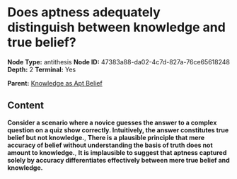 # Does aptness adequately distinguish between knowledge and true belief?

**Node Type:** antithesis
**Node ID:** 47383a88-da02-4c7d-827a-76ce65618248
**Depth:** 2
**Terminal:** Yes

**Parent:** [Knowledge as Apt Belief](knowledge-as-apt-belief.md)

## Content

**Consider a scenario where a novice guesses the answer to a complex question on a quiz show correctly. Intuitively, the answer constitutes true belief but not knowledge.**, **There is a plausible principle that mere accuracy of belief without understanding the basis of truth does not amount to knowledge.**, **It is implausible to suggest that aptness captured solely by accuracy differentiates effectively between mere true belief and knowledge.**
